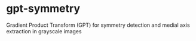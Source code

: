 # gpt-symmetry
Gradient Product Transform (GPT) for symmetry detection and medial axis extraction in grayscale images
